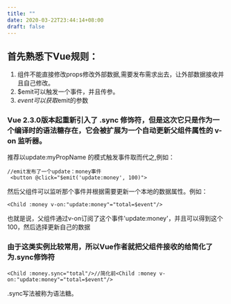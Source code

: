 ```yaml
---
title: ""
date: 2020-03-22T23:44:14+08:00
draft: false
---
```


## 首先熟悉下Vue规则：

1. 组件不能直接修改props修改外部数据,需要发布需求出去，让外部数据接收并且自己修改。
2. $emit可以触发一个事件，并且传参。
3. $event可以获取$emit的参数

###  Vue 2.3.0版本起重新引入了 .sync 修饰符，但是这次它只是作为一个编译时的语法糖存在，它会被扩展为一个自动更新父组件属性的 v-on 监听器。

推荐以update:myPropName 的模式触发事件取而代之,例如：
```
//emit发布了一个update：money事件
 <button @click="$emit('update:money', 100)">
```
然后父组件可以监听那个事件并根据需要更新一个本地的数据属性。例如：

```
<Child :money v-on:"update:money"="total=$event"/>
```

也就是说，父组件通过v-on订阅了这个事件'update:money'，并且可以得到这个100，然后选择更新自己的数据

### 由于这类实例比较常用，所以Vue作者就把父组件接收的给简化了为.sync修饰符

```
<Child :money.sync="total"/>//简化前<Child :money v-on:"update:money"="total=$event"/>
```
.sync写法被称为语法糖。

